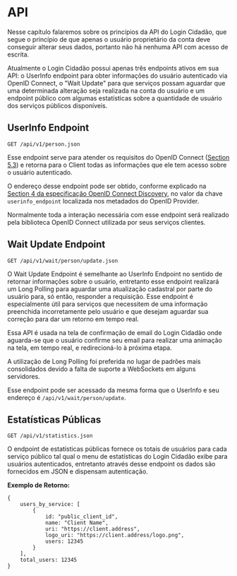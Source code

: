 API
===

Nesse capítulo falaremos sobre os princípios da API do Login Cidadão, que segue
o princípio de que apenas o usuário proprietário da conta deve conseguir alterar
seus dados, portanto não há nenhuma API com acesso de escrita.

Atualmente o Login Cidadão possui apenas três endpoints ativos em sua API: o
UserInfo endpoint para obter informações do usuário autenticado via OpenID
Connect, o "Wait Update" para que serviços possam aguardar que uma determinada
alteração seja realizada na conta do usuário e um endpoint público com algumas
estatísticas sobre a quantidade de usuário dos serviços públicos disponíveis.

UserInfo Endpoint
-----------------
    GET /api/v1/person.json

Esse endpoint serve para atender os requisitos do OpenID Connect
([Section 5.3](http://openid.net/specs/openid-connect-core-1_0.html#UserInfo))
e retorna para o Client todas as informações que ele tem acesso sobre o usuário
autenticado.

O endereço desse endpoint pode ser obtido, conforme explicado na
[Section 4 da especificação OpenID Connect Discovery](http://openid.net/specs/openid-connect-discovery-1_0.html#ProviderConfig),
no valor da chave `userinfo_endpoint` localizada nos metadados do OpenID Provider.

Normalmente toda a interação necessária com esse endpoint será realizado pela
biblioteca OpenID Connect utilizada por seus serviços clientes.

Wait Update Endpoint
--------------------
    GET /api/v1/wait/person/update.json

O Wait Update Endpoint é semelhante ao UserInfo Endpoint no sentido de retornar
informações sobre o usuário, entretanto esse endpoint realizará um Long Polling
para aguardar uma atualização cadastral por parte do usuário para, só então,
responder a requisição. Esse endpoint é especialmente útil para serviços que
necessitem de uma informação preenchida incorretamente pelo usuário e que
desejam aguardar sua correção para dar um retorno em tempo real.

Essa API é usada na tela de confirmação de email do Login Cidadão onde aguarda-se
que o usuário confirme seu email para realizar uma animação na tela, em tempo
real, e redirecioná-lo à próxima etapa.

A utilização de Long Polling foi preferida no lugar de padrões mais consolidados
devido a falta de suporte a WebSockets em alguns servidores.

Esse endpoint pode ser acessado da mesma forma que o UserInfo e seu endereço é
`/api/v1/wait/person/update`.

Estatísticas Públicas
---------------------
    GET /api/v1/statistics.json

O endpoint de estatísticas públicas fornece os totais de usuários para cada
serviço público tal qual o menu de estatísticas do Login Cidadão exibe para
usuários autenticados, entretanto através desse endpoint os dados são fornecidos
em JSON e dispensam autenticação.

**Exemplo de Retorno:**

    {
        users_by_service: [
            {
                id: "public_client_id",
                name: "Client Name",
                uri: "https://client.address",
                logo_uri: "https://client.address/logo.png",
                users: 12345
            }
        ],
        total_users: 12345
    }
